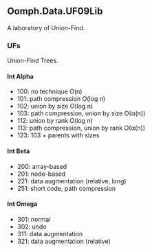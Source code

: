 ## Oomph.Data.UF09Lib
A laboratory of Union-Find.

### UFs
Union-Find Trees.

#### Int Alpha
- 100: no technique O(n)
- 101: path compression O(log n)
- 102: union by size O(log n)
- 103: path compression, union by size O(α(n))
- 112: union by rank O(log n)
- 113: path compression, union by rank O(α(n))
- 123: 103 + parents with sizes

#### Int Beta
- 200: array-based
- 201: node-based
- 221: data augmentation (relative, long)
- 251: short code, path compression

#### Int Omega
- 301: normal
- 302: undo
- 311: data augmentation
- 321: data augmentation (relative)
